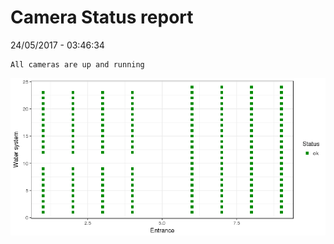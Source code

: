 Camera Status report
================
24/05/2017 - 03:46:34

    All cameras are up and running

![](camreport_files/figure-markdown_github/unnamed-chunk-2-1.png)
